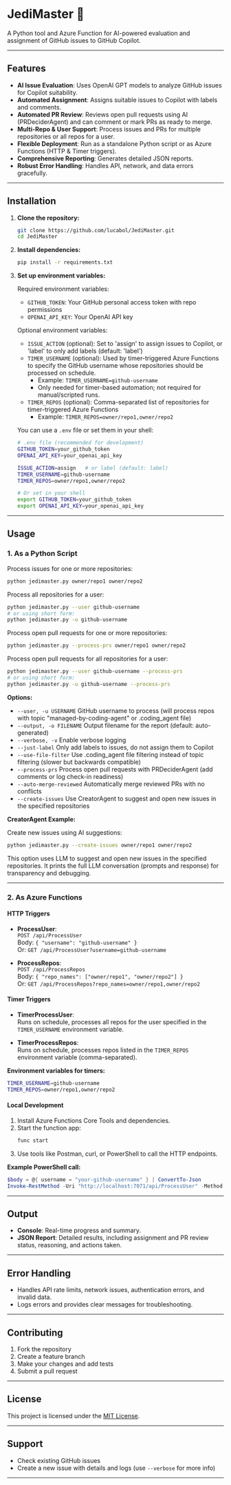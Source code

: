 
# JediMaster 🤖

A Python tool and Azure Function for AI-powered evaluation and assignment of GitHub issues to GitHub Copilot.

---


## Features

- **AI Issue Evaluation**: Uses OpenAI GPT models to analyze GitHub issues for Copilot suitability.
- **Automated Assignment**: Assigns suitable issues to Copilot with labels and comments.
- **Automated PR Review**: Reviews open pull requests using AI (PRDeciderAgent) and can comment or mark PRs as ready to merge.
- **Multi-Repo & User Support**: Process issues and PRs for multiple repositories or all repos for a user.
- **Flexible Deployment**: Run as a standalone Python script or as Azure Functions (HTTP & Timer triggers).
- **Comprehensive Reporting**: Generates detailed JSON reports.
- **Robust Error Handling**: Handles API, network, and data errors gracefully.

---

## Installation

1. **Clone the repository:**
   ```bash
   git clone https://github.com/lucabol/JediMaster.git
   cd JediMaster
   ```

2. **Install dependencies:**
   ```bash
   pip install -r requirements.txt
   ```

3. **Set up environment variables:**

   Required environment variables:
   - `GITHUB_TOKEN`: Your GitHub personal access token with repo permissions
   - `OPENAI_API_KEY`: Your OpenAI API key

   Optional environment variables:
   - `ISSUE_ACTION` (optional): Set to 'assign' to assign issues to Copilot, or 'label' to only add labels (default: 'label')
   - `TIMER_USERNAME` (optional): Used by timer-triggered Azure Functions to specify the GitHub username whose repositories should be processed on schedule.
     - Example: `TIMER_USERNAME=github-username`
     - Only needed for timer-based automation; not required for manual/scripted runs.
   - `TIMER_REPOS` (optional): Comma-separated list of repositories for timer-triggered Azure Functions
     - Example: `TIMER_REPOS=owner/repo1,owner/repo2`

   You can use a `.env` file or set them in your shell:
   ```bash
   # .env file (recommended for development)
   GITHUB_TOKEN=your_github_token
   OPENAI_API_KEY=your_openai_api_key

   ISSUE_ACTION=assign   # or label (default: label)
   TIMER_USERNAME=github-username
   TIMER_REPOS=owner/repo1,owner/repo2

   # Or set in your shell
   export GITHUB_TOKEN=your_github_token
   export OPENAI_API_KEY=your_openai_api_key
   ```

---

## Usage


### 1. As a Python Script

Process issues for one or more repositories:
```bash
python jedimaster.py owner/repo1 owner/repo2
```

Process all repositories for a user:
```bash
python jedimaster.py --user github-username
# or using short form:
python jedimaster.py -u github-username
```

Process open pull requests for one or more repositories:
```bash
python jedimaster.py --process-prs owner/repo1 owner/repo2
```

Process open pull requests for all repositories for a user:
```bash
python jedimaster.py --user github-username --process-prs
# or using short form:
python jedimaster.py -u github-username --process-prs
```



**Options:**

- `--user, -u USERNAME`     GitHub username to process (will process repos with topic "managed-by-coding-agent" or .coding_agent file)
- `--output, -o FILENAME`   Output filename for the report (default: auto-generated)
- `--verbose, -v`           Enable verbose logging
- `--just-label`            Only add labels to issues, do not assign them to Copilot
- `--use-file-filter`       Use .coding_agent file filtering instead of topic filtering (slower but backwards compatible)
- `--process-prs`           Process open pull requests with PRDeciderAgent (add comments or log check-in readiness)
- `--auto-merge-reviewed`   Automatically merge reviewed PRs with no conflicts
- `--create-issues`         Use CreatorAgent to suggest and open new issues in the specified repositories

**CreatorAgent Example:**

Create new issues using AI suggestions:
```bash
python jedimaster.py --create-issues owner/repo1 owner/repo2
```

This option uses LLM to suggest and open new issues in the specified repositories. It prints the full LLM conversation (prompts and response) for transparency and debugging.

---

### 2. As Azure Functions

#### HTTP Triggers

- **ProcessUser**:  
  `POST /api/ProcessUser`  
  Body: `{ "username": "github-username" }`  
  Or: `GET /api/ProcessUser?username=github-username`

- **ProcessRepos**:  
  `POST /api/ProcessRepos`  
  Body: `{ "repo_names": ["owner/repo1", "owner/repo2"] }`  
  Or: `GET /api/ProcessRepos?repo_names=owner/repo1,owner/repo2`

#### Timer Triggers

- **TimerProcessUser**:  
  Runs on schedule, processes all repos for the user specified in the `TIMER_USERNAME` environment variable.

- **TimerProcessRepos**:  
  Runs on schedule, processes repos listed in the `TIMER_REPOS` environment variable (comma-separated).

**Environment variables for timers:**
```bash
TIMER_USERNAME=github-username
TIMER_REPOS=owner/repo1,owner/repo2
```

#### Local Development

1. Install Azure Functions Core Tools and dependencies.
2. Start the function app:
   ```bash
   func start
   ```
3. Use tools like Postman, curl, or PowerShell to call the HTTP endpoints.

**Example PowerShell call:**
```powershell
$body = @{ username = "your-github-username" } | ConvertTo-Json
Invoke-RestMethod -Uri "http://localhost:7071/api/ProcessUser" -Method Post -Body $body -ContentType "application/json"
```

---


## Output

- **Console**: Real-time progress and summary.
- **JSON Report**: Detailed results, including assignment and PR review status, reasoning, and actions taken.

---

## Error Handling

- Handles API rate limits, network issues, authentication errors, and invalid data.
- Logs errors and provides clear messages for troubleshooting.

---

## Contributing

1. Fork the repository
2. Create a feature branch
3. Make your changes and add tests
4. Submit a pull request

---


## License

This project is licensed under the [MIT License](LICENSE).

---

## Support

- Check existing GitHub issues
- Create a new issue with details and logs (use `--verbose` for more info)

---
